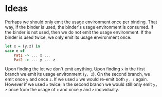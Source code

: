 # Ideas

Perhaps we should only emit the usage environment once per binding. That way,
    if the binder is used, the binder's usage environment is consumed. If the
    binder is not used, then we do not emit the usage environment. If the binder
    is used twice, we only emit its usage environment once.

```haskell
let x = (y,z) in
case e of
    Pat1 -> ... x ...
    Pat2 -> ... y ... z
```

Upon finding the let we don't emit anything. Upon finding `x` in the first
branch we emit its usage environment (`y, z`). On the second branch, we emit
once `y` and once `z`. If we used `x` we would re-emit both `y, z` again.
However if we used `x` twice in the second branch we would still only emit `y, z`
once from the usage of `x` and once `y` and `z` individually.


